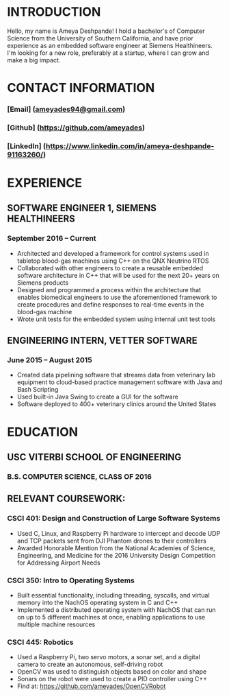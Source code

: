 # INTRODUCTION

Hello, my name is Ameya Deshpande! I hold a bachelor's of Computer Science from the University of Southern California, and have prior experience as an embedded software engineer at Siemens Healthineers. I'm looking for a new role, preferably at a startup, where I can grow and make a big impact. 

# CONTACT INFORMATION

### [Email]  (ameyades94@gmail.com)
### [Github]  (https://github.com/ameyades)
### [LinkedIn]  (https://www.linkedin.com/in/ameya-deshpande-91163260/)



# EXPERIENCE		

## SOFTWARE ENGINEER 1, SIEMENS HEALTHINEERS
### September 2016 –  Current
- Architected and developed a framework for control systems used in tabletop blood-gas machines using C++ on the QNX Neutrino RTOS
- Collaborated with other engineers to create a reusable embedded software architecture in C++ that will be used for the next 20+ years on Siemens products   
- Designed and programmed a process within the architecture that enables biomedical engineers to use the aforementioned framework to create procedures and define responses to real-time events in the  blood-gas machine
- Wrote unit tests for the embedded system using internal unit test tools

## ENGINEERING INTERN, VETTER SOFTWARE
### June 2015 – August 2015
- Created data pipelining software that streams data from veterinary lab equipment to cloud-based practice management software with Java and Bash Scripting
- Used built-in Java Swing to create a GUI for the software
- Software deployed to 400+ veterinary clinics around the United States

# EDUCATION		

## USC VITERBI SCHOOL OF ENGINEERING 
### B.S. COMPUTER SCIENCE, CLASS OF 2016
## RELEVANT COURSEWORK:
###	CSCI 401: Design and Construction of Large Software Systems
- Used C, Linux, and Raspberry Pi hardware to intercept and decode UDP and TCP packets sent from DJI Phantom drones to their controllers
- Awarded Honorable Mention from the National Academies of Science, Engineering, and Medicine for the 2016 University Design Competition for Addressing Airport Needs

###	CSCI 350: Intro to Operating Systems
- Built essential functionality, including threading, syscalls, and virtual memory into the NachOS operating system in C and C++
- Implemented a distributed operating system with NachOS that can run on up to 5 different machines at once, enabling applications to use multiple machine resources

###	CSCI 445: Robotics
- Used a Raspberry Pi, two servo motors, a sonar set, and a digital camera to create an autonomous, self-driving robot 
- OpenCV was used to distinguish objects based on color and shape
- Sonars on the robot were used to create a PID controller using C++ 
- Find at: https://github.com/ameyades/OpenCVRobot



